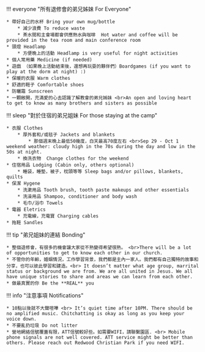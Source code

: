 
!!! everyone "所有退修會的弟兄姊妹 For Everyone"

    * 帶好自己的水杯 Bring your own mug/bottle
        * 減少浪費 To reduce waste
        * 茶水間和主會場都會供應熱水與咖啡  Hot water and coffee will be provided in the tea room and main conference room
    * 頭燈 Headlamp
        * 方便晚上的活動 Headlamp is very useful for night activities  
    * 個人常用藥 Medicine (if needed)
    * 遊戲 （如果晚上活動結束後，還想再玩耍的夥伴們）Boardgames (if you want to play at the dorm at night) :)
    * 保暖的衣服 Warm clothes
    * 舒適的鞋子 Comfortable shoes
    * 防曬霜 Sunscreen
    * 一顆敞開，充滿愛的心去認識了解教會的弟兄姊妹 <br>An open and loving heart to get to know as many brothers and sisters as possible


!!! sleep "對於住宿的弟兄姐妹 For those staying at the camp"

    * 衣服 Clothes
        * 厚外套和/或毯子 Jackets and blankets 
            * 那個週末晚上最低50幾度，白天最高70度左右 <br>Sep 29 - Oct 1 weekend weather: cloudy high in the 70s during the day and low in the 50s at night. 
        * 換洗衣物  Change clothes for the weekend
    * 住宿用品 Lodging (Cabin only, others optional)
        * 睡袋，睡墊，被子，枕頭等等 Sleep bags and/or pillows, blankets, quilts
    * 保潔 Hygene
        * 洗漱用品 Tooth brush, tooth paste makeups and other essentials
        * 洗澡用品 Shampoo, conditioner and body wash
        * 毛巾/浴巾 Towels 
    * 電器 Eletrics 
        * 充電線，充電寶 Charging cables
    * 拖鞋 Sandles



!!! tip "弟兄姐妹的連結 Bonding"

    * 整個退修會，有很多的機會讓大家從不熟變得希望很熟。 <br>There will be a lot of opportunities to get to know each other in our church.
    * 不管你的年齡，婚姻情況，工作學習背景，我們都是主內一家人。我們都有自己獨特的故事和分享，也可以彼此學習和建造。<br> It doesn’t matter what age group, marrital status or background we are from. We are all united in Jesus. We all have unique stories to share and areas we can learn from each other. 
    * 做最真實的你 Be the **REAL** you


!!! info "注意事項 Notifications"

    * 10點以後就不大聲喧嘩 <br> It’s quiet time after 10PM. There should be no amplified music. Chitchatting is okay as long as you keep your voice down.
    * 不要亂扔垃圾 Do not litter
    * 營地網絡信號覆蓋有限，ATT信號較好些。如需要WIFI，請聯繫園區. <br> Mobile phone signals are not well covered. ATT service might be better than others. Please reach out Redwood Christian Park if you need WIFI.
